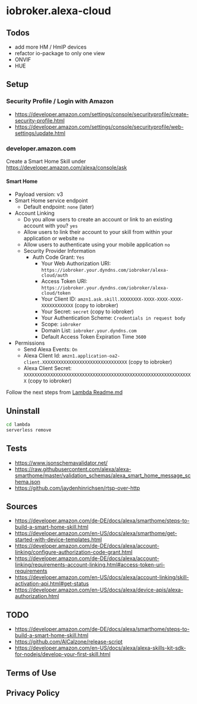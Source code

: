 # iobroker.alexa-cloud

## Todos

- add more HM / HmIP devices
- refactor io-package to only one view
- ONVIF
- HUE

## Setup

### Security Profile / Login with Amazon

- https://developer.amazon.com/settings/console/securityprofile/create-security-profile.html
- https://developer.amazon.com/settings/console/securityprofile/web-settings/update.html

### developer.amazon.com

Create a Smart Home Skill under https://developer.amazon.com/alexa/console/ask

#### Smart Home

- Payload version: v3
- Smart Home service endpoint
    - Default endpoint: `none` (later)
- Account Linking
    - Do you allow users to create an account or link to an existing account with you? `yes`
    - Allow users to link their account to your skill from within your application or website `no`
    - Allow users to authenticate using your mobile application `no`
    - Security Provider Information
        - Auth Code Grant: `Yes`
            - Your Web Authorization URI: `https://iobroker.your.dyndns.com/iobroker/alexa-cloud/auth`
            - Access Token URI: `https://iobroker.your.dyndns.com/iobroker/alexa-cloud/token`
            - Your Client ID: `amzn1.ask.skill.XXXXXXXX-XXXX-XXXX-XXXX-XXXXXXXXXXXX` (copy to iobroker)
            - Your Secret: `secret` (copy to iobroker)
            - Your Authentication Scheme: `Credentials in request body`
            - Scope: `iobroker`
            - Domain List: `iobroker.your.dyndns.com`
            - Default Access Token Expiration Time `3600`
- Permissions
    - Send Alexa Events: `On`
    - Alexa Client Id: `amzn1.application-oa2-client.XXXXXXXXXXXXXXXXXXXXXXXXXXXXXXXX` (copy to iobroker)
    - Alexa Client Secret: `XXXXXXXXXXXXXXXXXXXXXXXXXXXXXXXXXXXXXXXXXXXXXXXXXXXXXXXXXXXXXXXX` (copy to iobroker)

Follow the next steps from [Lambda Readme.md](./lambda/readme.md)

## Uninstall

```bash
cd lambda
serverless remove
```

## Tests

- https://www.jsonschemavalidator.net/
- https://raw.githubusercontent.com/alexa/alexa-smarthome/master/validation_schemas/alexa_smart_home_message_schema.json
- https://github.com/jaydenhinrichsen/rtsp-over-http

## Sources

- https://developer.amazon.com/de-DE/docs/alexa/smarthome/steps-to-build-a-smart-home-skill.html
- https://developer.amazon.com/en-US/docs/alexa/smarthome/get-started-with-device-templates.html
- https://developer.amazon.com/de-DE/docs/alexa/account-linking/configure-authorization-code-grant.html
- https://developer.amazon.com/de-DE/docs/alexa/account-linking/requirements-account-linking.html#access-token-uri-requirements
- https://developer.amazon.com/en-US/docs/alexa/account-linking/skill-activation-api.html#get-status
- https://developer.amazon.com/en-US/docs/alexa/device-apis/alexa-authorization.html

## TODO

- https://developer.amazon.com/de-DE/docs/alexa/smarthome/steps-to-build-a-smart-home-skill.html
- https://github.com/AlCalzone/release-script
- https://developer.amazon.com/en-US/docs/alexa/alexa-skills-kit-sdk-for-nodejs/develop-your-first-skill.html

## Terms of Use

## Privacy Policy
